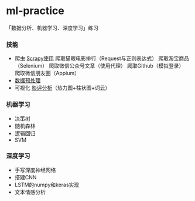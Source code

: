 # ml-practice
「数据分析、机器学习、深度学习」练习
### 技能
- 爬虫
[Scrapy使用](crawler/README.md)
爬取猫眼电影排行（Request与正则表达式）
爬取淘宝商品（Selenium）
爬取微信公众号文章（使用代理）
爬取Github（模拟登录）
爬取微信朋友圈（Appium）
- [数据预处理](./pre-process/pre-process.py)
- 可视化
[影评分析](./film-reviews/README.md)（热力图+柱状图+词云）
### 机器学习
- 决策树
- 随机森林
- 逻辑回归
- SVM
### 深度学习
- 手写深度神经网络
- 搭建CNN
- LSTM的numpy和keras实现
- 文本情感分析